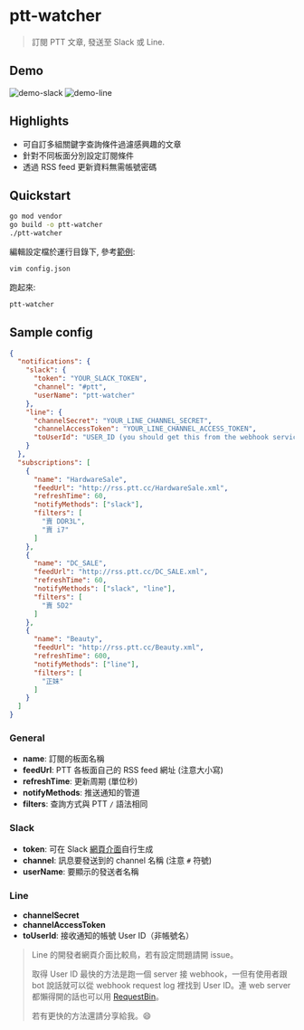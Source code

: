 # ptt-watcher

> 訂閱 PTT 文章, 發送至 Slack 或 Line.

## Demo

![demo-slack](http://i.imgur.com/d2hZdOF.jpg)
![demo-line](http://i.imgur.com/YnFL7rK.jpg)

## Highlights

 * 可自訂多組關鍵字查詢條件過濾感興趣的文章
 * 針對不同板面分別設定訂閱條件
 * 透過 RSS feed 更新資料無需帳號密碼

## Quickstart
```bash
go mod vendor
go build -o ptt-watcher
./ptt-watcher
```

編輯設定檔於運行目錄下, 參考[範例](#sample-config):

```bash
vim config.json
```

跑起來:

```bash
ptt-watcher
```

## Sample config

```json
{
  "notifications": {
    "slack": {
      "token": "YOUR_SLACK_TOKEN",
      "channel": "#ptt",
      "userName": "ptt-watcher"
    },
    "line": {
      "channelSecret": "YOUR_LINE_CHANNEL_SECRET",
      "channelAccessToken": "YOUR_LINE_CHANNEL_ACCESS_TOKEN",
      "toUserId": "USER_ID (you should get this from the webhook service)"
    }
  },
  "subscriptions": [
    {
      "name": "HardwareSale",
      "feedUrl": "http://rss.ptt.cc/HardwareSale.xml",
      "refreshTime": 60,
      "notifyMethods": ["slack"],
      "filters": [
        "賣 DDR3L",
        "賣 i7"
      ]
    },
    {
      "name": "DC_SALE",
      "feedUrl": "http://rss.ptt.cc/DC_SALE.xml",
      "refreshTime": 60,
      "notifyMethods": ["slack", "line"],
      "filters": [
        "賣 5D2"
      ]
    },
    {
      "name": "Beauty",
      "feedUrl": "http://rss.ptt.cc/Beauty.xml",
      "refreshTime": 600,
      "notifyMethods": ["line"],
      "filters": [
        "正妹"
      ]
    }
  ]
}
```

### General

  - **name**: 訂閱的板面名稱
  - **feedUrl**: PTT 各板面自己的 RSS feed 網址 (注意大小寫)
  - **refreshTime**: 更新周期 (單位秒)
  - **notifyMethods**: 推送通知的管道
  - **filters**: 查詢方式與 PTT `/` 語法相同

### Slack

  - **token**: 可在 Slack [網頁介面](https://api.slack.com/web)自行生成
  - **channel**: 訊息要發送到的 channel 名稱 (注意 `#` 符號)
  - **userName**: 要顯示的發送者名稱

### Line

  - **channelSecret**
  - **channelAccessToken**
  - **toUserId**: 接收通知的帳號 User ID（非帳號名）

> Line 的開發者網頁介面比較鳥，若有設定問題請開 issue。
>
> 取得 User ID 最快的方法是跑一個 server 接 webhook，一但有使用者跟 bot
> 說話就可以從 webhook request log 裡找到 User ID。連 web server
> 都懶得開的話也可以用 [RequestBin](https://requestb.in)。
>
> 若有更快的方法還請分享給我。:smile:
